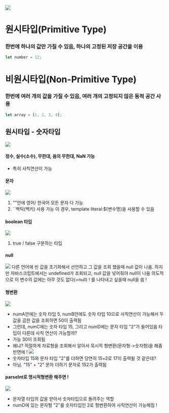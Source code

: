 ![](https://velog.velcdn.com/images/gazero_/post/74733f22-dfd1-470c-a9db-bab234c30c43/image.png)

# 원시타입(Primitive Type)

### 한번에 하나의 값만 가질 수 있음, 하나의 고정된 저장 공간을 이용

```js
let number = 12;
```

# 비원시타입(Non-Primitive Type)

### 한번에 여러 개의 값을 가질 수 있음, 여러 개의 고정되지 않은 동적 공간 사용

```js
let array = [1, 2, 3, 4];
```

## 원시타입 - 숫자타입

![](https://velog.velcdn.com/images/gazero_/post/3834e2a3-33f7-4cde-8868-12f62bcee639/image.png)

#### 정수, 실수(소수), 무한대, 음의 무한대, NaN 가능

- 특히 사칙연산이 가능

#### 문자

![](https://velog.velcdn.com/images/gazero_/post/bb332de8-e35b-439b-9593-5831ae90c814/image.png)

1. ""안에 영어/ 한국어 모든 문자 다 가능
2. ``백틱(백키) 사용 가능
   이 경우, template literal:${변수명}을 사용할 수 있음

#### boolean 타입

![](https://velog.velcdn.com/images/gazero_/post/93005e10-f1ed-49b5-a7e4-b310ba3e3b6b/image.png)

1. true / false 구분하는 타입

#### null

![](https://velog.velcdn.com/images/gazero_/post/4fde2872-7bc3-4358-9ed2-e7486d83ea12/image.png)
다른 언어에 빈 값을 초기화해서 선언하고 그 값을 조회 했을때 null 값이 나옴. 하지만 자바스크립트에서는 undefined가 조회되고, null 값을 넣어줘야 null이 나옴
의도적으로 이 변수의 값에는 아무 것도 없다(=null) ! 를 나타내고 싶을때 null을 씀 !

#### 형변환

![](https://velog.velcdn.com/images/gazero_/post/18007683-c5bb-4d1f-9e25-9501e056af0c/image.png)

- numA안에는 숫자 타입 5, numB안에도 숫자 타입 10으로 사칙연산이 가능해서 두 값을 곱한 값을 조회하면 50이 출력됨
- 그런데, numC에는 숫자 타입 15, 그리고 numD에는 문자 타입 "2"가 들어있음 타입이 다른데 사칙 연산이 가능할까?
- 가능 30이 조회됨
- 왜냐? 적절하게 자료형을 조회해서 알아서 묵시적 형변환(문자형->숫자형)을 해줌
  반면에 !
  ![](https://velog.velcdn.com/images/gazero_/post/111167ca-5459-472a-9cc7-82fc3d622fe9/image.png)
- 숫자타입 15와 문자 타입 "2"를 더하면 당연히 15+2로 17이 출력될 것 같은데?
- 아님. "15" + "2" 문자 더하기 문자로 152가 출력됨

#### parseInt로 명시적형변환 해주면 !

![](https://velog.velcdn.com/images/gazero_/post/196afcb5-06ec-455f-a040-6db73ac52e23/image.png)

- 문자열 타입의 값을 받아서 숫자타입으로 돌려주는 역할
- numD에 있는 문자형 "2"를 숫자타입인 2로 형변환하여 사칙연산이 가능해짐 !
